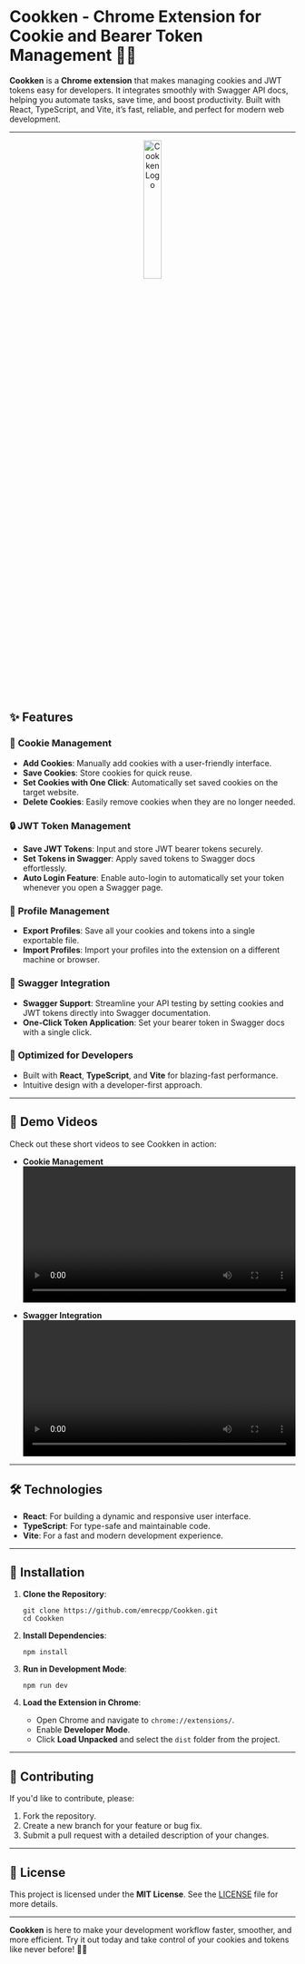 

# Cookken - Chrome Extension for Cookie and Bearer Token Management 🍪🔑


**Cookken** is a **Chrome extension** that makes managing cookies and JWT tokens easy for developers. It integrates smoothly with Swagger API docs, helping you automate tasks, save time, and boost productivity. Built with React, TypeScript, and Vite, it’s fast, reliable, and perfect for modern web development.

---

<p align="center">
<img width="25%" align="center" src="public/icon/icon.png" alt="Cookken Logo">
</p>

## ✨ Features

### 🔑 **Cookie Management**
- **Add Cookies**: Manually add cookies with a user-friendly interface.
- **Save Cookies**: Store cookies for quick reuse.
- **Set Cookies with One Click**: Automatically set saved cookies on the target website.
- **Delete Cookies**: Easily remove cookies when they are no longer needed.

### 🔒 **JWT Token Management**
- **Save JWT Tokens**: Input and store JWT bearer tokens securely.
- **Set Tokens in Swagger**: Apply saved tokens to Swagger docs effortlessly.
- **Auto Login Feature**: Enable auto-login to automatically set your token whenever you open a Swagger page.

### 🔄 **Profile Management**
- **Export Profiles**: Save all your cookies and tokens into a single exportable file.
- **Import Profiles**: Import your profiles into the extension on a different machine or browser.

### 📜 **Swagger Integration**
- **Swagger Support**: Streamline your API testing by setting cookies and JWT tokens directly into Swagger documentation.
- **One-Click Token Application**: Set your bearer token in Swagger docs with a single click.

### 🚀 **Optimized for Developers**
- Built with **React**, **TypeScript**, and **Vite** for blazing-fast performance.
- Intuitive design with a developer-first approach.

---

## 🎥 Demo Videos
Check out these short videos to see Cookken in action:

- **Cookie Management**
<video src="https://github.com/user-attachments/assets/4e92c2e6-8750-4e6f-93b9-b8c4aaeb2949" controls width="100%"></video>


- **Swagger Integration**
<video src="https://github.com/user-attachments/assets/f0cfefe2-568d-468b-b851-2c5f46d33a59" controls width="100%"></video>

---


## 🛠️ Technologies

- **React**: For building a dynamic and responsive user interface.
- **TypeScript**: For type-safe and maintainable code.
- **Vite**: For a fast and modern development experience.

---


## 🚀 Installation

1. **Clone the Repository**:
   ```
   git clone https://github.com/emrecpp/Cookken.git
   cd Cookken
   ```

2. **Install Dependencies**:
   ```
   npm install
   ```

3. **Run in Development Mode**:
   ```
   npm run dev
   ```

4. **Load the Extension in Chrome**:
   - Open Chrome and navigate to `chrome://extensions/`.
   - Enable **Developer Mode**.
   - Click **Load Unpacked** and select the `dist` folder from the project.

---


## 🤝 Contributing

If you'd like to contribute, please:
1. Fork the repository.
2. Create a new branch for your feature or bug fix.
3. Submit a pull request with a detailed description of your changes.

---

## 📜 License

This project is licensed under the **MIT License**. See the [LICENSE](LICENSE) file for more details.

---

**Cookken** is here to make your development workflow faster, smoother, and more efficient. Try it out today and take control of your cookies and tokens like never before! 🚀🍪
